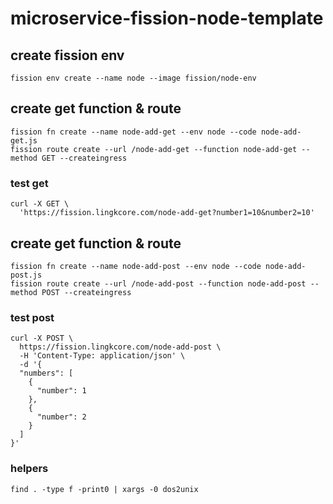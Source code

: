 # microservice-fission-node-template
## create fission env
	fission env create --name node --image fission/node-env
## create get function & route
	fission fn create --name node-add-get --env node --code node-add-get.js
	fission route create --url /node-add-get --function node-add-get --method GET --createingress
### test get
	curl -X GET \
	  'https://fission.lingkcore.com/node-add-get?number1=10&number2=10' 
## create get function & route
	fission fn create --name node-add-post --env node --code node-add-post.js
	fission route create --url /node-add-post --function node-add-post --method POST --createingress
### test post
	curl -X POST \
	  https://fission.lingkcore.com/node-add-post \
	  -H 'Content-Type: application/json' \
	  -d '{
	  "numbers": [
	  	{ 
	      "number": 1
	    },
	    {
	      "number": 2
	    }
	  ]
	}'


### helpers
	find . -type f -print0 | xargs -0 dos2unix
	